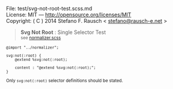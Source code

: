 File:      test/svg-not-root-test.scss.md  
License:   MIT — http://opensource.org/licenses/MIT  
Copyright: ( C ) 2014 Stefano F. Rausch < stefano@rausch-e.net >

> **Svg Not Root** : Single Selector Test  
> <small> see [normalizer.scss](../_normalizer.scss.md) </smalll>

    @import "../normalizer";

    svg:not(:root) {
        @extend %svg:not(:root);

        content : "@extend %svg:not(:root);";
    }

Only `svg:not(:root)` selector definitions should be stated.
